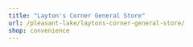 ```yaml
---
title: "Layton's Corner General Store"
url: /pleasant-lake/laytons-corner-general-store/
shop: convenience
---
```


